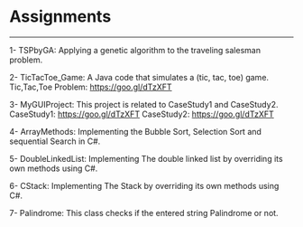 # Assignments
---------------
1- TSPbyGA:
Applying a genetic algorithm to the traveling salesman problem.

2- TicTacToe_Game:
A Java code that simulates a (tic, tac, toe) game.
Tic,Tac,Toe Problem: https://goo.gl/dTzXFT 

3- MyGUIProject:
This project is related to CaseStudy1 and CaseStudy2.
CaseStudy1: https://goo.gl/dTzXFT
CaseStudy2: https://goo.gl/dTzXFT

4- ArrayMethods:
Implementing the Bubble Sort, Selection Sort and sequential Search in C#.

5- DoubleLinkedList:
Implementing The double linked list by overriding its own methods using C#.

6- CStack:
Implementing The Stack by overriding its own methods using C#.

7- Palindrome:
This class checks if the entered string Palindrome or not.

